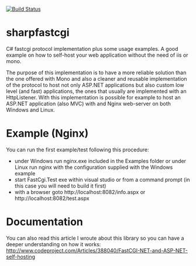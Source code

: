 [![Build Status](https://ci.appveyor.com/api/projects/status/01w5s07237opjnj3?svg=true)](https://ci.appveyor.com/project/gigi81/sharpfastcgi)

sharpfastcgi
============

C# fastcgi protocol implementation plus some usage examples.
A good example on how to self-host your web application without the need of iis or mono.

The purpose of this implementation is to have a more reliable solution than the one
offered with Mono and also a cleaner and reusable implementation of the protocol
to host not only ASP.NET applications but also custom low level (and fast) applications,
the ones that usually are implemented with an HttpListener.
With this implementation is possible for example to host an ASP.NET application (also MVC)
with and Nginx web-server on both Windows and Linux.

Example (Nginx)
============
You can run the first example/test following this procedure:

- under Windows run nginx.exe included in the Examples folder or under Linux run nginx with the configuration supplied with the Windows example
- start FastCgi.Test exe within visual studio or from a command prompt (in this case you will need to build it first)
- with a browser goto http://localhost:8082/info.aspx or http://localhost:8082/test.aspx

Documentation
============
You can also read this article I wroute about this library so you can have a deeper understanding on how it works: http://www.codeproject.com/Articles/388040/FastCGI-NET-and-ASP-NET-self-hosting
